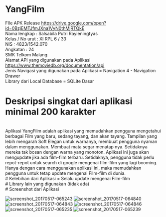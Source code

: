# YangFilm
 FIle APK Release https://drive.google.com/open?id=0BzjEMTJfmJXna1VyN0thMjRTQkE
<br>
Nama lengkap : Salsabila Putri Rayieningtyas
<br>
Kelas / No urut : XI RPL 6 / 33
<br>
NIS : 4823/1542.070
<br>
Angkatan : 24
<br>
SMK Telkom Malang
<br>
Alamat API yang digunakan pada Aplikasi
<br>
https://www.themoviedb.org/documentation/api
<br>
Jenis Navigasi yang digunakan pada Aplikasi = Navigation 4 - Navigation Drawer
<br>
Library dari Local Database = SQLite Dasar
<br>
# Deskripsi singkat dari aplikasi minimal 200 karakter
<br>
Aplikasi YangFilm adalah aplikasi yang memudahkan pengguna mengetahui berbagai Film yang baru, sedang tayang, dan akan tayang. Tampilan yang lebih mengarah Soft Elegan untuk warnanya, membuat pengguna nyaman dalam menggunakan. Membuat mata segar menatap nya. Setidaknya mereka tak bosan dengan warna yang monoton. Aplikasi ini juga akan mengupdate jika ada film-film terbaru. Setidaknya, pengguna tidak perlu repot-repot untuk search di google mengenai film-film yang lagi booming. Hanya dengan cara menggunakan aplikasi ini, maka memudahkan pengguna untuk tetap update mengenai Film-film di dunia.
<br>
# Kelebihan dari Aplikasi = Selalu update mengenai Film-film
<br>
# Library lain yang digunakan (tidak ada)
<br>
# Screenshot dari Aplikasi

![screenshot_20170517-065243](https://cloud.githubusercontent.com/assets/22113976/26133071/d2619b0c-3ace-11e7-9028-334c7c0af508.png)
![screenshot_20170517-064840](https://cloud.githubusercontent.com/assets/22113976/26133072/d2622b44-3ace-11e7-870b-7deebeac7dd8.png)
![screenshot_20170517-064843](https://cloud.githubusercontent.com/assets/22113976/26133075/d27f677c-3ace-11e7-944e-17357fafbb8f.png)
![screenshot_20170517-064846](https://cloud.githubusercontent.com/assets/22113976/26133076/d2812364-3ace-11e7-9586-a72f9aaf4760.png)
![screenshot_20170517-065235](https://cloud.githubusercontent.com/assets/22113976/26133074/d27d1396-3ace-11e7-92b6-3249501407d8.png)
![screenshot_20170517-065239](https://cloud.githubusercontent.com/assets/22113976/26133073/d27b61d6-3ace-11e7-9fcf-87bf7c91fdd8.png)
